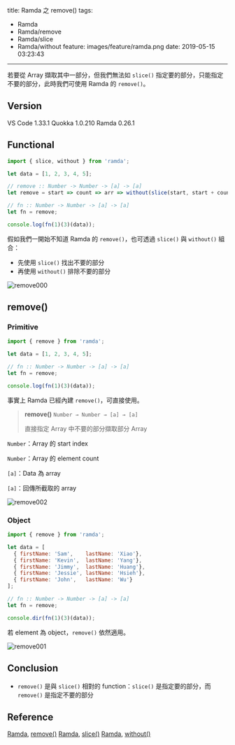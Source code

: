 title: Ramda 之 remove()
tags:
  - Ramda
  - Ramda/remove
  - Ramda/slice
  - Ramda/without
feature: images/feature/ramda.png
date: 2019-05-15 03:23:43
---
若要從 Array 擷取其中一部分，但我們無法如 `slice()` 指定要的部分，只能指定不要的部分，此時我們可使用 Ramda 的 `remove()`。

<!-- more -->

## Version

VS Code 1.33.1
Quokka 1.0.210
Ramda 0.26.1

## Functional

```javascript
import { slice, without } from 'ramda';

let data = [1, 2, 3, 4, 5];

// remove :: Number -> Number -> [a] -> [a]
let remove = start => count => arr => without(slice(start, start + count, arr), arr);

// fn :: Number -> Number -> [a] -> [a]
let fn = remove;

console.log(fn(1)(3)(data));
```

假如我們一開始不知道 Ramda 的 `remove()`，也可透過 `slice()` 與 `without()` 組合：

* 先使用 `slice()` 找出不要的部分
* 再使用 `without()` 排除不要的部分

![remove000](/images/ramda/remove/remove000.png)

## remove()

### Primitive

```javascript
import { remove } from 'ramda';

let data = [1, 2, 3, 4, 5];

// fn :: Number -> Number -> [a] -> [a]
let fn = remove;

console.log(fn(1)(3)(data));
```

事實上 Ramda 已經內建 `remove()`，可直接使用。

> **remove()**
> `Number → Number → [a] → [a]`
>
> 直接指定 Array 中不要的部分擷取部分 Array

`Number`：Array 的 start index

`Number`：Array 的 element count

`[a]`：Data 為 array

`[a]`：回傳所截取的 array

![remove002](/images/ramda/remove/remove002.png)

### Object

```javascript
import { remove } from 'ramda';

let data = [
  { firstName: 'Sam',    lastName: 'Xiao'},
  { firstName: 'Kevin',  lastName: 'Yang'},
  { firstName: 'Jimmy',  lastName: 'Huang'},
  { firstName: 'Jessie', lastName: 'Hsieh'},
  { firstName: 'John',   lastName: 'Wu'}
];

// fn :: Number -> Number -> [a] -> [a]
let fn = remove;

console.dir(fn(1)(3)(data));
```

若 element 為 object，`remove()` 依然適用。

![remove001](/images/ramda/remove/remove001.png)

## Conclusion

* `remove()` 是與 `slice()` 相對的 function：`slice()` 是指定要的部分，而 `remove()` 是指定不要的部分

## Reference

[Ramda](https://ramdajs.com), [remove()](https://ramdajs.com/docs/#remove)
[Ramda](https://ramdajs.com), [slice()](https://ramdajs.com/docs/#slice)
[Ramda](https://ramdajs.com), [without()](https://ramdajs.com/docs/#without)